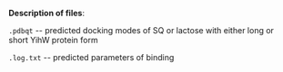 **Description of files**:

`.pdbqt` -- predicted docking modes of SQ or lactose with either long or short YihW protein form

`.log.txt` -- predicted parameters of binding
